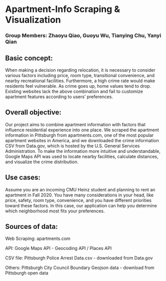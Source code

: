 # Apartment-Info Scraping & Visualization
### Group Members: Zhaoyu Qiao, Guoyu Wu, Tianying Chu, Yanyi Qian

## Basic concept: 
When making a decision regarding relocation, it is necessary to consider various factors including price, room type, transitional convenience, and nearby recreational facilities. Furthermore, a high crime rate would make residents feel vulnerable. As crime goes up, home values tend to drop. Existing websites lack the above combination and fail to customize apartment features according to users’ preferences.
## Overall objective: 
Our project aims to combine apartment information with factors that influence residential experience into one place.
We scraped the apartment information in Pittsburgh from apartments.com, one of the most popular apartment websites in America, and we downloaded the crime information CSV from Data.gov, which is hosted by the U.S. General Services Administration. To make the information more intuitive and understandable, Google Maps API was used to locate nearby facilities, calculate distances, and visualize the crime distribution.
## Use cases: 
Assume you are an incoming CMU Heinz student and planning to rent an apartment in Fall 2020. You have many considerations in your head, like price, safety, room type, convenience, and you have different priorities toward these factors. In this case, our application can help you determine which neighborhood most fits your preferences.
## Sources of data:
Web Scraping: apartments.com

API: Google Maps API  - Geocoding API / Places API 

CSV file: Pittsburgh Police Arrest Data.csv - downloaded from Data.gov

Others: Pittsburgh City Council Boundary Geojson data - download from Pittsburgh open data

